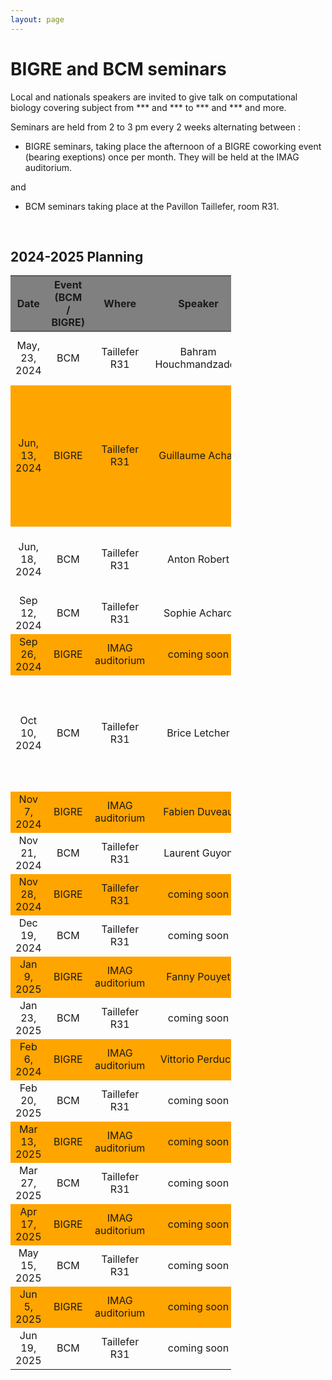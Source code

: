 ```yaml
---
layout: page
---
```


# BIGRE and BCM seminars 

Local and nationals speakers are invited to give talk on computational biology covering subject from *** and *** to *** and *** and more. 

Seminars are held from 2 to 3 pm every 2 weeks alternating between : 

 - BIGRE seminars, taking place the afternoon of a BIGRE coworking event (bearing exeptions) once per month. They will be held at the IMAG auditorium. 

and

- BCM seminars taking place at the Pavillon Taillefer, room R31. 

<br>

## 2024-2025 Planning 
<style>
    .planning {
        width: 70%;
        text-align: center;
    }
    .planning th {
        background: grey;
        word-wrap: break-word;
        text-align: center;
    }
    .planning tr:nth-child(2) { background: orange; }
    .planning tr:nth-child(5) { background: orange; }
    .planning tr:nth-child(7) { background: orange; }
    .planning tr:nth-child(9) { background: orange; }
    .planning tr:nth-child(11) { background: orange; }
    .planning tr:nth-child(13) { background: orange; }
    .planning tr:nth-child(15) { background: orange; }
    .planning tr:nth-child(17) { background: orange; }
    .planning tr:nth-child(19) { background: orange; }

</style>

<div class="planning">


|      Date     | Event (BCM / BIGRE) |      Where      |        Speaker        | Laboratory                    |                                                                Title                                                               |
|:-------------:|:-------------------:|:---------------:|:---------------------:|-------------------------------|:----------------------------------------------------------------------------------------------------------------------------------:|
| May, 23, 2024 |         BCM         |  Taillefer R31  | Bahram Houchmandzadeh | LiPHY, Grenoble               |                                              "Selected topics in evolutionary biology"                                             |
| Jun, 13, 2024 |        BIGRE        |  Taillefer R31  |    Guillaume Achaz    | Collège de France/MNHM, Paris | "Conservation Population genomics : leveraging polymorphisms and recombination to monitor the size variation of any given species" |
| Jun, 18, 2024 |         BCM         |  Taillefer R31  |      Anton Robert     | Centre Cavaillès, Paris       |                                       "Organizing objects of physics for theoretical biology"                                      |
|  Sep 12, 2024 |         BCM         |  Taillefer R31  |     Sophie Achard     | LJK, Grenoble                 |                                                             coming soon                                                            |
|  Sep 26, 2024 |        BIGRE        | IMAG auditorium |      coming soon      |                               |                                                             coming soon                                                            |
|  Oct 10, 2024 |         BCM         |  Taillefer R31  |     Brice Letcher     | LBMC/ENS, Lyon                |                  "Deciphering the function and evolution of programmed DNA elimination in Mesorhabditis nematodes"                 |
|  Nov 7, 2024  |        BIGRE        | IMAG auditorium |     Fabien Duveau     | LBMC/ENS, Lyon                |                                                             coming soon                                                            |
|  Nov 21, 2024 |         BCM         |  Taillefer R31  |     Laurent Guyon     | IRIG/CEA, Grenoble            |                                                             coming soon                                                            |
|  Nov 28, 2024 |        BIGRE        |  Taillefer R31  |      coming soon      |                               |                                                             coming soon                                                            |
|  Dec 19, 2024 |         BCM         |  Taillefer R31  |      coming soon      |                               |                                                             coming soon                                                            |
|  Jan 9, 2025  |        BIGRE        | IMAG auditorium |      Fanny Pouyet     | LISN, Paris                   |                                                             coming soon                                                            |
|  Jan 23, 2025 |         BCM         |  Taillefer R31  |      coming soon      |                               |                                                             coming soon                                                            |
|  Feb 6, 2024  |        BIGRE        | IMAG auditorium |    Vittorio Perduca   | MAP5, Paris                   |                                                             coming soon                                                            |
|  Feb 20, 2025 |         BCM         |  Taillefer R31  |      coming soon      |                               |                                                             coming soon                                                            |
|  Mar 13, 2025 |        BIGRE        | IMAG auditorium |      coming soon      |                               |                                                             coming soon                                                            |
|  Mar 27, 2025 |         BCM         |  Taillefer R31  |      coming soon      |                               |                                                             coming soon                                                            |
|  Apr 17, 2025 |        BIGRE        | IMAG auditorium |      coming soon      |                               |                                                             coming soon                                                            |
|  May 15, 2025 |         BCM         |  Taillefer R31  |      coming soon      |                               |                                                             coming soon                                                            |
|  Jun 5, 2025  |        BIGRE        | IMAG auditorium |      coming soon      |                               |                                                             coming soon                                                            |
|  Jun 19, 2025 |         BCM         |  Taillefer R31  |      coming soon      |                               |                                                             coming soon                                                            |
</div>


